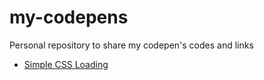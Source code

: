 # my-codepens
Personal repository to share my codepen's codes and links

* [Simple CSS Loading](http://codepen.io/leandrosimoes/pen/VPExJW)
